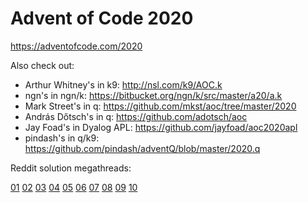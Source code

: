 # Advent of Code 2020

https://adventofcode.com/2020

Also check out:

- Arthur Whitney's in k9: http://nsl.com/k9/AOC.k
- ngn's in ngn/k: https://bitbucket.org/ngn/k/src/master/a20/a.k
- Mark Street's in q: https://github.com/mkst/aoc/tree/master/2020
- András Dőtsch's in q: https://github.com/adotsch/aoc
- Jay Foad's in Dyalog APL: https://github.com/jayfoad/aoc2020apl
- pindash's in q/k9: https://github.com/pindash/adventQ/blob/master/2020.q

Reddit solution megathreads:

[01](https://www.reddit.com/r/adventofcode/comments/k4e4lm/2020_day_1_solutions/) [02](https://www.reddit.com/r/adventofcode/comments/k52psu/2020_day_02_solutions/) [03](https://www.reddit.com/r/adventofcode/comments/k5qsrk/2020_day_03_solutions/) [04](https://www.reddit.com/r/adventofcode/comments/k6e8sw/2020_day_04_solutions/) [05](https://www.reddit.com/r/adventofcode/comments/k71h6r/2020_day_05_solutions/)
[06](https://www.reddit.com/r/adventofcode/comments/k7ndux/2020_day_06_solutions/) [07](https://www.reddit.com/r/adventofcode/comments/k8a31f/2020_day_07_solutions/) [08](https://www.reddit.com/r/adventofcode/comments/k8xw8h/2020_day_08_solutions/) [09](https://www.reddit.com/r/adventofcode/comments/k9lfwj/2020_day_09_solutions/) [10](https://www.reddit.com/r/adventofcode/comments/ka8z8x/2020_day_10_solutions/)
